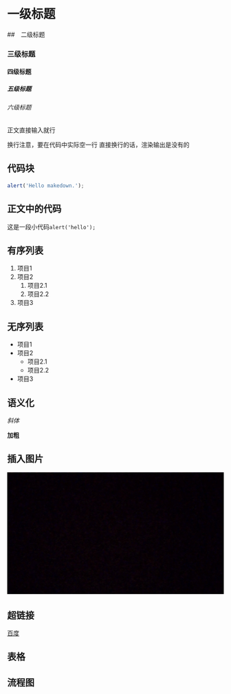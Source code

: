 # 一级标题
##　二级标题
### 三级标题
#### 四级标题
##### 五级标题
###### 六级标题

正文直接输入就行

换行注意，要在代码中实际空一行
直接换行的话，渲染输出是没有的

## 代码块
```javascript
alert('Hello makedown.');
```

## 正文中的代码
这是一段小代码`alert('hello');`

## 有序列表
1. 项目1
2. 项目2
   1. 项目2.1
   2. 项目2.2
3. 项目3

## 无序列表
- 项目1
- 项目2
  - 项目2.1
  - 项目2.2
- 项目3

## 语义化
*斜体*

**加粗**

## 插入图片
![图片名字](./img/纯黑图.jpg)

## 超链接
[百度](https://www.baidu.com)

## 表格

## 流程图

